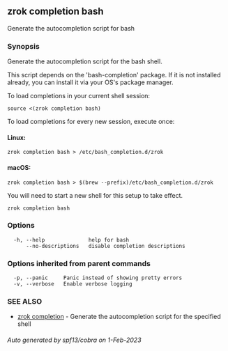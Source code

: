 ## zrok completion bash

Generate the autocompletion script for bash

### Synopsis

Generate the autocompletion script for the bash shell.

This script depends on the 'bash-completion' package.
If it is not installed already, you can install it via your OS's package manager.

To load completions in your current shell session:

	source <(zrok completion bash)

To load completions for every new session, execute once:

#### Linux:

	zrok completion bash > /etc/bash_completion.d/zrok

#### macOS:

	zrok completion bash > $(brew --prefix)/etc/bash_completion.d/zrok

You will need to start a new shell for this setup to take effect.


```
zrok completion bash
```

### Options

```
  -h, --help              help for bash
      --no-descriptions   disable completion descriptions
```

### Options inherited from parent commands

```
  -p, --panic     Panic instead of showing pretty errors
  -v, --verbose   Enable verbose logging
```

### SEE ALSO

* [zrok completion](zrok_completion.md)	 - Generate the autocompletion script for the specified shell

###### Auto generated by spf13/cobra on 1-Feb-2023

